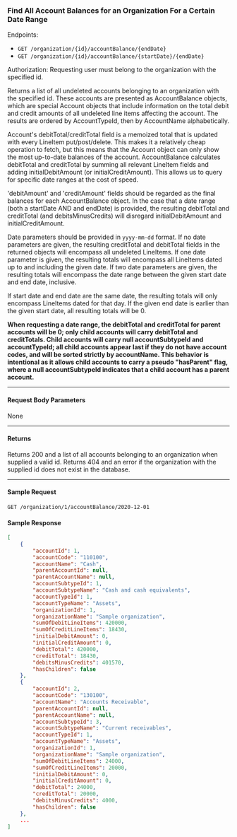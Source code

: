 ### Find All Account Balances for an Organization For a Certain Date Range
Endpoints: 
- `GET /organization/{id}/accountBalance/{endDate}`
- `GET /organization/{id}/accountBalance/{startDate}/{endDate}`



Authorization: Requesting user must belong to the organization with the specified id.

Returns a list of all undeleted accounts belonging to an organization with the specified id. These accounts are presented as AccountBalance objects, which are special Account objects that include information on the total debit and credit amounts of all undeleted line items affecting the account. The results are ordered by AccountTypeId, then by AccountName alphabetically.

Account's debitTotal/creditTotal field is a memoized total that is updated with every LineItem put/post/delete. This makes it a relatively cheap operation to fetch, but this means that the Account object can only show the most up-to-date balances of the account. AccountBalance calculates debitTotal and creditTotal by summing all relevant LineItem fields and adding initialDebitAmount (or initialCreditAmount). This allows us to query for specific date ranges at the cost of speed.

'debitAmount' and 'creditAmount' fields should be regarded as the final balances for each AccountBalance object. In the case that a date range (both a startDate AND and endDate) is provided, the resulting debitTotal and creditTotal (and debitsMinusCredits) will disregard initialDebitAmount and initialCreditAmount.


Date parameters should be provided in `yyyy-mm-dd` format. If no date parameters are given, the resulting creditTotal and debitTotal fields in the returned objects will encompass all undeleted LineItems. If one date parameter is given, the resulting totals will encompass all LineItems dated up to and including the given date. If two date parameters are given, the resulting totals will encompass the date range between the given start date and end date, inclusive.

If start date and end date are the same date, the resulting totals will only encompass LineItems dated for that day. If the given end date is earlier than the given start date, all resulting totals will be 0.

**When requesting a date range, the debitTotal and creditTotal for parent accounts will be 0; only child accounts will carry debitTotal and creditTotals. Child accounts will carry null accountSubtypeId and accountTypeId; all child accounts appear last if they do not have account codes, and will be sorted strictly by accountName. This behavior is intentional as it allows child accounts to carry a pseudo "hasParent" flag, where a null accountSubtypeId indicates that a child account has a parent account.**
___
#### Request Body Parameters
None
___
#### Returns
Returns 200 and a list of all accounts belonging to an organization when supplied a valid id. Returns 404 and an error if the organization with the supplied id does not exist in the database.
___
#### Sample Request
`GET /organization/1/accountBalance/2020-12-01`
<br/>

#### Sample Response
```json
[
    {
        "accountId": 1,
        "accountCode": "110100",
        "accountName": "Cash",
        "parentAccountId": null,
        "parentAccountName": null,
        "accountSubtypeId": 1,
        "accountSubtypeName": "Cash and cash equivalents",
        "accountTypeId": 1,
        "accountTypeName": "Assets",
        "organizationId": 1,
        "organizationName": "Sample organization",
        "sumOfDebitLineItems": 420000,
        "sumOfCreditLineItems": 18430,
        "initialDebitAmount": 0,
        "initialCreditAmount": 0,
        "debitTotal": 420000,
        "creditTotal": 18430,
        "debitsMinusCredits": 401570,
        "hasChildren": false
    },
    {
        "accountId": 2,
        "accountCode": "130100",
        "accountName": "Accounts Receivable",
        "parentAccountId": null,
        "parentAccountName": null,
        "accountSubtypeId": 3,
        "accountSubtypeName": "Current receivables",
        "accountTypeId": 1,
        "accountTypeName": "Assets",
        "organizationId": 1,
        "organizationName": "Sample organization",
        "sumOfDebitLineItems": 24000,
        "sumOfCreditLineItems": 20000,
        "initialDebitAmount": 0,
        "initialCreditAmount": 0,
        "debitTotal": 24000,
        "creditTotal": 20000,
        "debitsMinusCredits": 4000,
        "hasChildren": false
    },
	...
]
```
